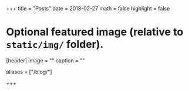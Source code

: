 +++
title = "Posts"
date = 2018-02-27
math = false
highlight = false

# Optional featured image (relative to `static/img/` folder).
[header]
image = ""
caption = ""

aliases = ["/blog/"]

+++
